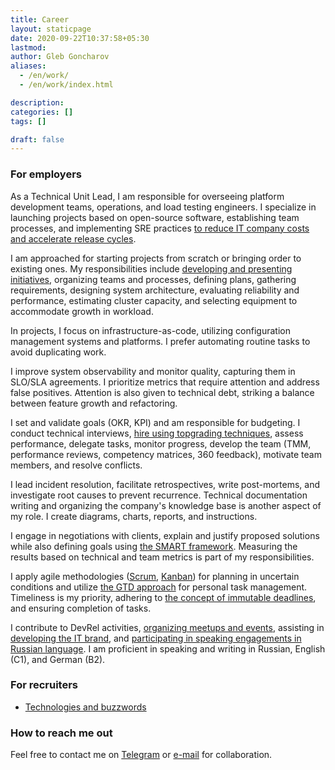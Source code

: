 ```yaml
---
title: Career
layout: staticpage
date: 2020-09-22T10:37:58+05:30
lastmod: 
author: Gleb Goncharov
aliases:
  - /en/work/
  - /en/work/index.html

description: 
categories: []
tags: []

draft: false
---
```


### For employers

As a Technical Unit Lead, I am responsible for overseeing platform development teams, operations, and load testing engineers. I specialize in launching projects based on open-source software, establishing team processes, and implementing SRE practices [to reduce IT company costs and accelerate release cycles](https://cloud.google.com/blog/products/devops-sre/using-the-four-keys-to-measure-your-devops-performance).

I am approached for starting projects from scratch or bringing order to existing ones. My responsibilities include [developing and presenting initiatives](https://www.larksuite.com/en_us/blog/amazon-6-pager), organizing teams and processes, defining plans, gathering requirements, designing system architecture, evaluating reliability and performance, estimating cluster capacity, and selecting equipment to accommodate growth in workload.

In projects, I focus on infrastructure-as-code, utilizing configuration management systems and platforms. I prefer automating routine tasks to avoid duplicating work.

I improve system observability and monitor quality, capturing them in SLO/SLA agreements. I prioritize metrics that require attention and address false positives. Attention is also given to technical debt, striking a balance between feature growth and refactoring.

I set and validate goals (OKR, KPI) and am responsible for budgeting. I conduct technical interviews, [hire using topgrading techniques](https://en.wikipedia.org/wiki/Topgrading), assess performance, delegate tasks, monitor progress, develop the team (TMM, performance reviews, competency matrices, 360 feedback), motivate team members, and resolve conflicts.

I lead incident resolution, facilitate retrospectives, write post-mortems, and investigate root causes to prevent recurrence. Technical documentation writing and organizing the company's knowledge base is another aspect of my role. I create diagrams, charts, reports, and instructions.

I engage in negotiations with clients, explain and justify proposed solutions while also defining goals using [the SMART framework](https://www.atlassian.com/blog/productivity/how-to-write-smart-goals). Measuring the results based on technical and team metrics is part of my responsibilities.

I apply agile methodologies ([Scrum](https://ru.wikipedia.org/wiki/Scrum), [Kanban](https://ru.wikipedia.org/wiki/Kanban)) for planning in uncertain conditions and utilize [the GTD approach](https://ru.wikipedia.org/wiki/Getting_Things_Done) for personal task management. Timeliness is my priority, adhering to [the concept of immutable deadlines](https://fff.works/blog/all/caterpillar-nails/), and ensuring completion of tasks.

I contribute to DevRel activities, [organizing meetups and events](https://architecturalkatas.ru), assisting in [developing the IT brand](https://en.wikipedia.org/wiki/Employee_value_proposition), and [participating in speaking engagements in Russian language](/ru/public-speaking/). I am proficient in speaking and writing in Russian, English (C1), and German (B2).

### For recruiters

<!-- - [Career track and experience](/en/work/career/) -->
- [Technologies and buzzwords](/en/work/buzzwords/)

### How to reach me out

Feel free to contact me on [Telegram](https://t.me/gongled) or [e-mail](mailto:inbox@gongled.ru) for collaboration.
